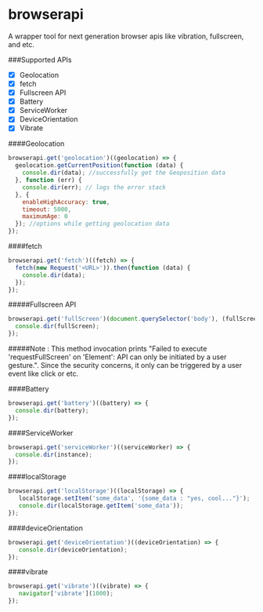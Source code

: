 # browserapi
A wrapper tool for next generation browser apis like vibration, fullscreen, and etc.

###Supported APIs

- [x] Geolocation
- [x] fetch
- [x] Fullscreen API
- [x] Battery
- [x] ServiceWorker
- [x] DeviceOrientation
- [x] Vibrate

####Geolocation
```javascript
browserapi.get('geolocation')((geolocation) => {
  geolocation.getCurrentPosition(function (data) {
    console.dir(data); //successfully get the Geoposition data
  }, function (err) {
    console.dir(err); // logs the error stack
  }, {
    enableHighAccuracy: true,
    timeout: 5000,
    maximumAge: 0
  }); //options while getting geolocation data
});
```

####fetch
```javascript
browserapi.get('fetch')((fetch) => {
  fetch(new Request('<URL>')).then(function (data) {
    console.dir(data);
  });
});
```

#####Fullscreen API
```javascript
browserapi.get('fullScreen')(document.querySelector('body'), (fullScreen) => {
  console.dir(fullScreen);
});
```
#####Note : This method invocation prints "Failed to execute 'requestFullScreen' on 'Element': API can only be initiated by a user gesture.". Since the security concerns, it only can be triggered by a user event like click or etc. 

####Battery
```javascript
browserapi.get('battery')((battery) => {
  console.dir(battery);
});
```

####ServiceWorker
```javascript
browserapi.get('serviceWorker')((serviceWorker) => {
  console.dir(instance);
});
```

####localStorage
```javascript
browserapi.get('localStorage')((localStorage) => {
   localStorage.setItem('some_data', '{some_data : "yes, cool..."}');
   console.dir(localStorage.getItem('some_data'));
});
```

####deviceOrientation
```javascript
browserapi.get('deviceOrientation')((deviceOrientation) => {
   console.dir(deviceOrientation);
});
```

####vibrate
```javascript
browserapi.get('vibrate')((vibrate) => {
   navigator['vibrate'](1000);
});
```